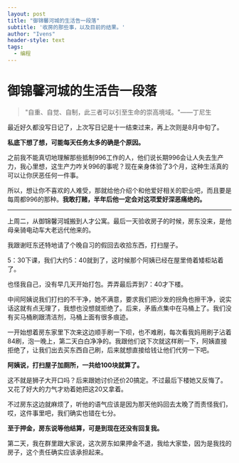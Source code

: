 ```yaml
---
layout: post
title: "御锦馨河城的生活告一段落"
subtitle: '收房的那些事，以及目前的结果。'
author: "Ivens"
header-style: text
tags:
  - 编程
---
```

# **御锦馨河城的生活告一段落**
> "自重、自觉、自制，此三者可以引至生命的崇高境域。"——丁尼生

最近好久都没写日记了，上次写日记是十一结束过来，再上次则是8月中旬了。

**私底下想了想，可能每天任务太多的确是个原因。**

之前我不能真切地理解那些抵制996工作的人，他们说长期996会让人失去生产力，我心里想，这生产力咋关996的事呢？现在亲身体验了3个月，这种生活真的可以让你厌恶任何一件事。

所以，想让你不喜欢的人难受，那就给他介绍个和他爱好相关的职业吧，而且要是每周都996的那种。**我敢打赌，半年后他一定会对这项爱好深恶痛绝的。**

***

上周二，从御锦馨河城搬到人才公寓。最后一天验收房子的时候，房东没来，是他母亲骑电动车大老远代他来的。

我跟谢旺东还特地请了个晚自习的假回去收拾东西，打扫屋子。

5：30下课，我们大约5：40就到了，这时候那个阿姨已经在屋里倚着矮柜站着了。

也怪我自己，没有早几天开始打包。弄弄最后弄到7：40才下楼。

中间阿姨说我们打扫的不干净，她不满意，要求我们把沙发的拐角也擦干净，说实话这就有点无理了，我想也没想就拒绝了。后来，矛盾点集中在马桶上了。我们没有买马桶刷跟清洁剂，马桶上面有很多痕迹。

一开始想着房东家里下次来这边顺手刷一下呗，也不难刷，每次看我妈用刷子沾着84刷，泡一晚上，第二天白白净净的。我跟他们说下次就这样刷一下，阿姨直接拒绝了，让我们出去买东西自己刷，后来就想直接给钱让他们代劳一下吧。

**阿姨说，打扫屋子加厕所，一共给100块就算了。**

这不就是狮子大开口吗？后来跟她讨价还价20搞定。不过最后下楼她又反悔了。又花了好大的力气才劝着她把这20又拿着。

不过房东这边就麻烦了，听他的语气应该是因为那天他妈回去太晚了而责怪我们，哎，这件事里吧，我们确实也错在七分。

**至于押金，房东说等他结算，可是到现在还没有回复我。**

第二天，我在群里跟大家说，这次房东如果押金不退，我给大家垫，因为是我找的房子，这个责任确实应该承担起来。




